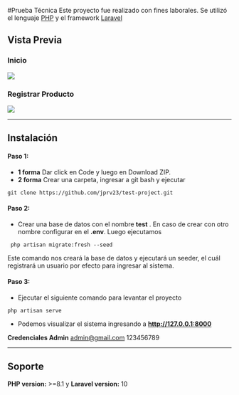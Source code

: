 #Prueba Técnica
Este proyecto fue realizado con fines laborales. Se utilizó el lenguaje [PHP](https://es.wikipedia.org/wiki/PHP "PHP") y el framework [Laravel](https://laravel.com/ "Laravel")
## Vista Previa
### Inicio
![](http://jjrsoftevolution.com/image1.png)
### Registrar Producto
![](http://jjrsoftevolution.com/image2.png)

------------


## Instalación
#### Paso 1:
- **1 forma** Dar click en Code y luego en Download ZIP.
- **2 forma** Crear una carpeta, ingresar a git bash y ejecutar

`git clone https://github.com/jprv23/test-project.git`

#### Paso 2:
- Crear una base de datos con el nombre **test** . En caso de crear con otro nombre configurar en el **.env**. Luego ejecutamos

` php artisan migrate:fresh --seed`

Este comando nos creará la base de datos y ejecutará un seeder, el cuál registrará un usuario por efecto para ingresar al sistema.

#### Paso 3:
- Ejecutar el siguiente comando para levantar el proyecto

`php artisan serve`

- Podemos visualizar el sistema ingresando a **http://127.0.0.1:8000**

**Credenciales Admin**
admin@gmail.com
123456789

------------


## Soporte
**PHP version:**  >=8.1 y **Laravel version:**  10

